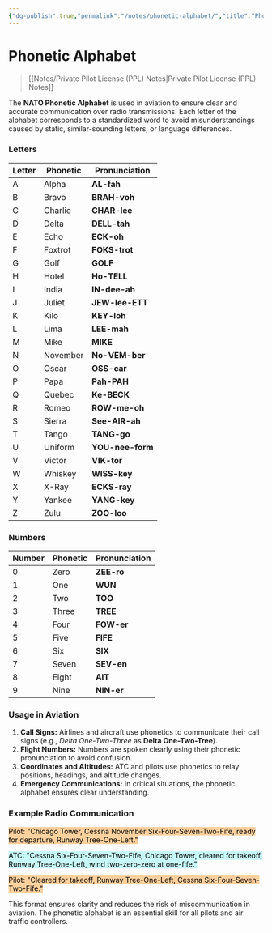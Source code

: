 ```yaml
---
{"dg-publish":true,"permalink":"/notes/phonetic-alphabet/","title":"Phonetic Alphabet","tags":["aviation","classnotes"]}
---
```



# Phonetic Alphabet
> [[Notes/Private Pilot License (PPL) Notes\|Private Pilot License (PPL) Notes]]

The **NATO Phonetic Alphabet** is used in aviation to ensure clear and accurate communication over radio transmissions. Each letter of the alphabet corresponds to a standardized word to avoid misunderstandings caused by static, similar-sounding letters, or language differences.

### Letters

| Letter | Phonetic  | Pronunciation |
| ------ | --------- | ------------- |
| A      | Alpha    | **AL-fah**      |
| B      | Bravo    | **BRAH-voh**    |
| C      | Charlie  | **CHAR-lee**    |
| D      | Delta    | **DELL-tah**    |
| E      | Echo     | **ECK-oh**      |
| F      | Foxtrot  | **FOKS-trot**   |
| G      | Golf     | **GOLF**        |
| H      | Hotel    | **Ho-TELL**     |
| I      | India    | **IN-dee-ah**   |
| J      | Juliet   | **JEW-lee-ETT** |
| K      | Kilo     | **KEY-loh**     |
| L      | Lima     | **LEE-mah**     |
| M      | Mike     | **MIKE**        |
| N      | November | **No-VEM-ber**  |
| O      | Oscar    | **OSS-car**     |
| P      | Papa     | **Pah-PAH**     |
| Q      | Quebec   | **Ke-BECK**     |
| R      | Romeo    | **ROW-me-oh**   |
| S      | Sierra   | **See-AIR-ah**  |
| T      | Tango    | **TANG-go**     |
| U      | Uniform  | **YOU-nee-form**|
| V      | Victor   | **VIK-tor**     |
| W      | Whiskey  | **WISS-key**    |
| X      | X-Ray    | **ECKS-ray**    |
| Y      | Yankee   | **YANG-key**    |
| Z      | Zulu     | **ZOO-loo**     |

### Numbers

| Number | Phonetic  | Pronunciation |
| ------ | --------- | ------------- |
| 0      | Zero     | **ZEE-ro**     |
| 1      | One      | **WUN**        |
| 2      | Two      | **TOO**        |
| 3      | Three    | **TREE**       |
| 4      | Four     | **FOW-er**     |
| 5      | Five     | **FIFE**       |
| 6      | Six      | **SIX**        |
| 7      | Seven    | **SEV-en**     |
| 8      | Eight    | **AIT**        |
| 9      | Nine     | **NIN-er**     |

### Usage in Aviation

1. **Call Signs:** Airlines and aircraft use phonetics to communicate their call signs (e.g., *Delta One-Two-Three* as **Delta One-Two-Tree**).
2. **Flight Numbers:** Numbers are spoken clearly using their phonetic pronunciation to avoid confusion.
3. **Coordinates and Altitudes:** ATC and pilots use phonetics to relay positions, headings, and altitude changes.
4. **Emergency Communications:** In critical situations, the phonetic alphabet ensures clear understanding.

### Example Radio Communication
<mark style="background: #FFB86CA6;">Pilot: "Chicago Tower, Cessna November Six-Four-Seven-Two-Fife, ready for departure, Runway Tree-One-Left."</mark>

<mark style="background: #ABF7F7A6;">ATC: "Cessna Six-Four-Seven-Two-Fife, Chicago Tower, cleared for takeoff, Runway Tree-One-Left, wind two-zero-zero at one-fife."</mark>

<mark style="background: #FFB86CA6;">Pilot: "Cleared for takeoff, Runway Tree-One-Left, Cessna Six-Four-Seven-Two-Fife."</mark>

This format ensures clarity and reduces the risk of miscommunication in aviation. The phonetic alphabet is an essential skill for all pilots and air traffic controllers.